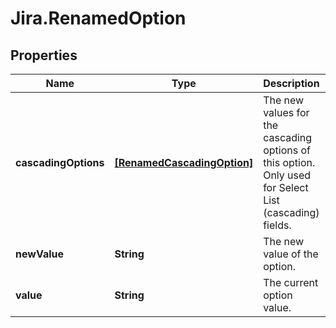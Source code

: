 # Jira.RenamedOption

## Properties

Name | Type | Description | Notes
------------ | ------------- | ------------- | -------------
**cascadingOptions** | [**[RenamedCascadingOption]**](RenamedCascadingOption.md) | The new values for the cascading options of this option. Only used for Select List (cascading) fields. | [optional] 
**newValue** | **String** | The new value of the option. | 
**value** | **String** | The current option value. | 


